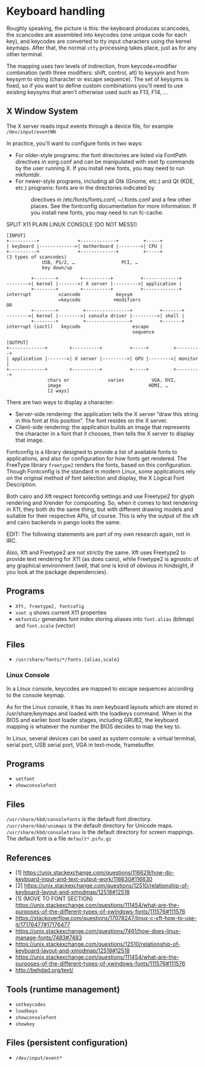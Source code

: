 # Keyboard handling
Roughly speaking, the picture is this: the keyboard produces scancodes, the scancodes are assembled into keycodes (one unique code for each key), and keycodes are converted to tty input characters using the kernel keymaps. After that, the normal `stty` processing takes place, just as for any other terminal.

The mapping uses two levels of indirection, from keycode+modifier combination (with three modifiers: shift, control, alt) to keysym and from keysym to string (character or escape sequence). The set of keysyms is fixed, so if you want to define custom combinations you'll need to use existing keysyms that aren't otherwise used such as F13, F14, …

## X Window System
The X server reads input events through a device file, for example `/dev/input/eventNN`

In practice, you'll want to configure fonts in two ways:

* For older-style programs: the font directories are listed via FontPath directives in xorg.conf and can be manipulated with xset fp commands by the user running X. If you install new fonts, you may need to run mkfontdir.
* For newer-style programs, including all Gtk (Gnome, etc.) and Qt (KDE, etc.) programs: fonts are in the directories indicated by <dir> directives in /etc/fonts/fonts.conf, ~/.fonts.conf and a few other places. See the fontconfig documentation for more information. If you install new fonts, you may need to run fc-cache.


SPLIT X11 PLAIN LINUX CONSOLE (DO NOT MESS!)
```
[INPUT]
+----------+              +-------------+         +-----+
| keyboard |------------->| motherboard |-------->| CPU |
+----------+              +-------------+         +-----+
(3 types of scancodes)
             USB, PS/2, …                 PCI, …
             key down/up

         +--------+        +----------+          +-------------+
-------->| kernel |------->| X server |--------->| application |
         +--------+        +----------+          +-------------+
interrupt          scancode             keysym
                   =keycode            +modifiers
OR
         +--------+         +----------------+          +-------+
-------->| kernel |-------->| console driver |--------->| shell |
         +--------+         +----------------+          +-------+
interrupt (ioctl)   keycode                   escape 
                                              sequence

[OUTPUT]
+-------------+        +----------+          +-----+         +---------+
| application |------->| X server |---····-->| GPU |-------->| monitor |
+-------------+        +----------+          +-----+         +---------+
               chars or              varies          VGA, DVI,
               image                                HDMI, …
               [2 ways]
```
There are two ways to display a character:

* Server-side rendering: the application tells the X server “draw this string in this font at this position”. The font resides on the X server.
* Client-side rendering: the application builds an image that represents the character in a font that it chooses, then tells the X server to display that image.

Fontconfig is a library designed to provide a list of available fonts to applications, and also for configuration for how fonts get rendered. The FreeType library `freetype2` renders the fonts, based on this configuration. 
Though Fontconfig is the standard in modern Linux, some applications rely on the original method of font selection and display, the X Logical Font Description. 

Both cairo and Xft respect fontconfig settings and use Freetype2 for glyph rendering and Xrender for compositing. So, when it comes to text rendering in X11, they both do the same thing, but with different drawing models and suitable for their respective APIs, of course. This is why the output of the xft and cairo backends in pango looks the same.

EDIT: The following statements are part of my own research again, not in IRC.

Also, Xft and Freetype2 are not strictly the same. Xft uses Freetype2 to provide text rendering for X11 (as does cairo), while Freetype2 is agnostic of any graphical environment (well, that one is kind of obvious in hindsight, if you look at the package dependencies).

## Programs
* `Xft, freetype2, fontcofig`
* `xset q` shows current X11 properties
* `mkfontdir` generates font index storing aliases into `font.alias` (bitmap) and `font.scale` (vector)

## Files
* `/usr/share/fonts/*/fonts.{alias,scale}`

### Linux Console
In a Linux console, keycodes are mapped to escape sequences according to the console keymap.

As for the Linux console, it has its own keyboard layouts which are stored in /usr/share/keymaps and loaded with the loadkeys command. When in the BIOS and earlier boot loader stages, including GRUB2, the keyboard mapping is whatever the number the BIOS decides to map the key to.

In Linux, several devices can be used as system console: a virtual terminal, serial port, USB serial port, VGA in text-mode, framebuffer.

## Programs
* `setfont`
* `showconsolefont`
## Files
`/usr/share/kbd/consolefonts` is the default font directory.
`/usr/share/kbd/unimaps` is the default directory for Unicode maps.
`/usr/share/kbd/consoletrans` is the default directory for screen mappings.  The default font is a file `default*.psfu.gz`

## References
* [1] https://unix.stackexchange.com/questions/116629/how-do-keyboard-input-and-text-output-work/116630#116630
* [2] https://unix.stackexchange.com/questions/12510/relationship-of-keyboard-layout-and-xmodmap/12518#12518
* [1] (MOVE TO FONT SECTION) https://unix.stackexchange.com/questions/111454/what-are-the-purposes-of-the-different-types-of-xwindows-fonts/111576#111576
* https://stackoverflow.com/questions/17078247/linux-c-xft-how-to-use-it/17176477#17176477
* https://unix.stackexchange.com/questions/7461/how-does-linux-manage-fonts/7483#7483
* https://unix.stackexchange.com/questions/12510/relationship-of-keyboard-layout-and-xmodmap/12518#12518
* https://unix.stackexchange.com/questions/111454/what-are-the-purposes-of-the-different-types-of-xwindows-fonts/111576#111576
* http://behdad.org/text/

## Tools (runtime management)
* `setkeycodes`
* `loadkeys`
* `showconsolefont`
* `showkey`

## Files (persistent configuration)
* `/dev/input/event*`
